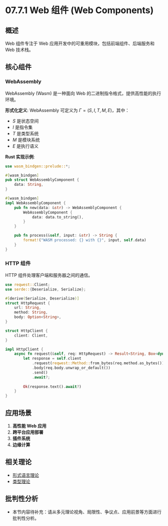 # 07.7.1 Web 组件 (Web Components)

## 概述

Web 组件专注于 Web 应用开发中的可重用模块，包括前端组件、后端服务和 Web 技术栈。

## 核心组件

### WebAssembly

WebAssembly (Wasm) 是一种面向 Web 的二进制指令格式，提供高性能的执行环境。

**形式化定义**: WebAssembly 可定义为 $\Gamma = (S, I, T, M, E)$，其中：

- $S$ 是状态空间
- $I$ 是指令集
- $T$ 是类型系统
- $M$ 是模块系统
- $E$ 是执行语义

**Rust 实现示例**:

```rust
use wasm_bindgen::prelude::*;

#[wasm_bindgen]
pub struct WebAssemblyComponent {
    data: String,
}

#[wasm_bindgen]
impl WebAssemblyComponent {
    pub fn new(data: &str) -> WebAssemblyComponent {
        WebAssemblyComponent {
            data: data.to_string(),
        }
    }

    pub fn process(&self, input: &str) -> String {
        format!("WASM processed: {} with {}", input, self.data)
    }
}
```

### HTTP 组件

HTTP 组件处理客户端和服务器之间的通信。

```rust
use reqwest::Client;
use serde::{Deserialize, Serialize};

#[derive(Serialize, Deserialize)]
struct HttpRequest {
    url: String,
    method: String,
    body: Option<String>,
}

struct HttpClient {
    client: Client,
}

impl HttpClient {
    async fn request(&self, req: HttpRequest) -> Result<String, Box<dyn std::error::Error>> {
        let response = self.client
            .request(reqwest::Method::from_bytes(req.method.as_bytes())?, &req.url)
            .body(req.body.unwrap_or_default())
            .send()
            .await?;
        
        Ok(response.text().await?)
    }
}
```

## 应用场景

1. **高性能 Web 应用**
2. **跨平台应用部署**
3. **插件系统**
4. **边缘计算**

## 相关理论

- [形式语言理论](../../04_Formal_Language_Theory/03.1.1_Automata_Theory.md)
- [类型理论](../../05_Type_Theory/01.1.1_Type_Theory_Foundation.md)


## 批判性分析

- 本节内容待补充：请从多元理论视角、局限性、争议点、应用前景等方面进行批判性分析。
